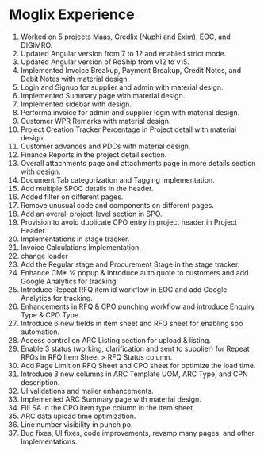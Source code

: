 # Moglix Experience
1. Worked on 5 projects Maas, Credlix (Nuphi and Exim), EOC, and DIGIMRO.
2. Updated Angular version from 7 to 12 and enabled strict mode.
3. Updated Angular version of RdShip from v12 to v15.
4. Implemented Invoice Breakup, Payment Breakup, Credit Notes, and Debit Notes with material design.
5. Login and Signup for supplier and admin with material design.
6. Implemented Summary page with material design.
7. Implemented sidebar with design.
8. Performa invoice for admin and supplier login with material design.
9. Customer WPR Remarks with material design.
10. Project Creation Tracker Percentage in Project detail with material design.
11. Customer advances and PDCs with material design.
12. Finance Reports in the project detail section.
13. Overall attachments page and attachments page in more details section with design.
14. Document Tab categorization and Tagging Implementation.
15. Add multiple SPOC details in the header.
16. Added filter on different pages.
17. Remove unusual code and components on different pages.
18. Add an overall project-level section in SPO.
19. Provision to avoid duplicate CPO entry in project header in Project Header.
20. Implementations in stage tracker.
21. Invoice Calculations Implementation.
22. change loader
23. Add the Regular stage and Procurement Stage in the stage tracker.
24. Enhance CM* % popup & introduce auto quote to customers and add Google Analytics for tracking.
25. Introduce Repeat RFQ item id workflow in EOC and add Google Analytics for tracking.
26. Enhancements in RFQ & CPO punching workflow and introduce Enquiry Type & CPO Type.
27. Introduce 6 new fields in item sheet and RFQ sheet for enabling spo automation.
28. Access control on ARC Listing section for upload & listing.
29. Enable 3 status (working, clarification and sent to supplier) for Repeat RFQs in RFQ Item Sheet > RFQ Status column.
30. Add Page Limit on RFQ Sheet and CPO sheet for optimize the load time.
31. Introduce 3 new columns in ARC Template UOM, ARC Type, and CPN description.
32. UI validations and mailer enhancements.
33. Implemented ARC Summary page with material design.
34. Fill SA in the CPO item type column in the item sheet.
35. ARC data upload time optimization.
36. Line number visibility in punch po.
23. Bug fixes, UI fixes, code improvements, revamp many pages, and other Implementations.
